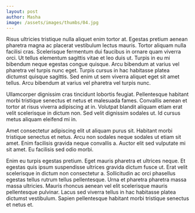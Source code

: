 ```yaml
---
layout: post
author: Masha
image: /assets/images/thumbs/04.jpg
---
```


Risus ultricies tristique nulla aliquet enim tortor at. Egestas pretium aenean pharetra magna ac placerat vestibulum lectus 
mauris. Tortor aliquam nulla facilisi cras. Scelerisque fermentum dui faucibus in ornare quam viverra orci. Ut tellus elementum 
sagittis vitae et leo duis ut. Turpis in eu mi bibendum neque egestas congue quisque. Arcu bibendum at varius vel pharetra vel 
turpis nunc eget. Turpis cursus in hac habitasse platea dictumst quisque sagittis. Sed enim ut sem viverra aliquet eget sit 
amet tellus. Arcu bibendum at varius vel pharetra vel turpis nunc.

Ullamcorper dignissim cras tincidunt lobortis feugiat. Pellentesque habitant morbi tristique senectus et netus et malesuada 
fames. Convallis aenean et tortor at risus viverra adipiscing at in. Volutpat blandit aliquam etiam erat velit scelerisque 
in dictum non. Sed velit dignissim sodales ut. Id cursus metus aliquam eleifend mi in.

Amet consectetur adipiscing elit ut aliquam purus sit. Habitant morbi tristique senectus et netus. Arcu non sodales neque 
sodales ut etiam sit amet. Enim facilisis gravida neque convallis a. Auctor elit sed vulputate mi sit amet. Eu facilisis 
sed odio morbi.

Enim eu turpis egestas pretium. Eget mauris pharetra et ultrices neque. Et egestas quis ipsum suspendisse ultrices gravida 
dictum fusce ut. Erat velit scelerisque in dictum non consectetur a. Sollicitudin ac orci phasellus egestas tellus rutrum 
tellus pellentesque. Urna et pharetra pharetra massa massa ultricies. Mauris rhoncus aenean vel elit scelerisque mauris 
pellentesque pulvinar. Lacus sed viverra tellus in hac habitasse platea dictumst vestibulum. Sapien pellentesque habitant 
morbi tristique senectus et netus et.


